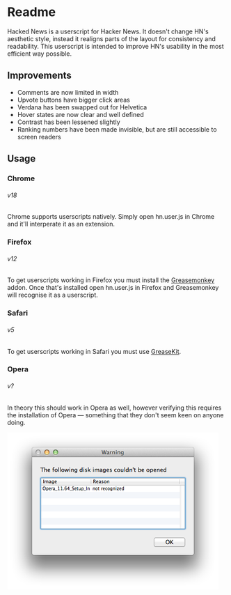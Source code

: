# Readme

Hacked News is a userscript for Hacker News. It doesn't change HN's aesthetic
style, instead it realigns parts of the layout for consistency and readability.
This userscript is intended to improve HN's usability in the most efficient way
possible.

## Improvements

- Comments are now limited in width
- Upvote buttons have bigger click areas
- Verdana has been swapped out for Helvetica
- Hover states are now clear and well defined
- Contrast has been lessened slightly
- Ranking numbers have been made invisible, but are still accessible to screen
  readers

## Usage

### Chrome
###### v18

Chrome supports userscripts natively. Simply open hn.user.js in Chrome and it'll
interperate it as an extension.

### Firefox
###### v12

To get userscripts working in Firefox you must install the
[Greasemonkey](https://addons.mozilla.org/en-US/firefox/addon/greasemonkey/)
addon. Once that's installed open hn.user.js in Firefox and Greasemonkey will
recognise it as a userscript.

### Safari
###### v5

To get userscripts working in Safari you must use
[GreaseKit](http://8-p.info/greasekit/).

### Opera
###### v?

In theory this should work in Opera as well, however verifying this requires the
installation of Opera — something that they don't seem keen on anyone doing.

![I wonder why nobody uses this](./lol-opera.png)
